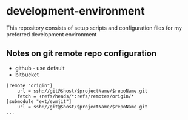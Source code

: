 # development-environment
This repository consists of setup scripts and configuration files for my preferred development environment

## Notes on git remote repo configuration
* github - use default
* bitbucket
```
[remote "origin"]
	url = ssh://git@$host/$projectName/$repoName.git
	fetch = +refs/heads/*:refs/remotes/origin/*
[submodule "ext/evmjit"]
	url = ssh://git@$host/$projectName/$repoName.git
...
```
